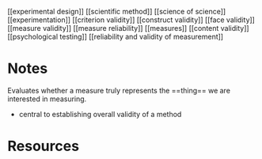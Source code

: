 [[experimental design]]
[[scientific method]]
[[science of science]]
[[experimentation]]
[[criterion validity]]
[[construct validity]]
[[face validity]]
[[measure validity]]
[[measure reliability]]
[[measures]]
[[content validity]]
[[psychological testing]]
[[reliability and validity of measurement]]

# Notes
Evaluates whether a measure truly represents the ==thing== we are interested in measuring.

- central to establishing overall validity of a method

# Resources